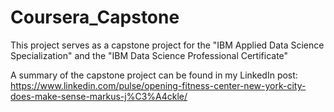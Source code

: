 # Coursera_Capstone
This project serves as a capstone project for the "IBM Applied Data Science Specialization" and the "IBM Data Science Professional Certificate"

A summary of the capstone project can be found in my LinkedIn post:
https://www.linkedin.com/pulse/opening-fitness-center-new-york-city-does-make-sense-markus-j%C3%A4ckle/
